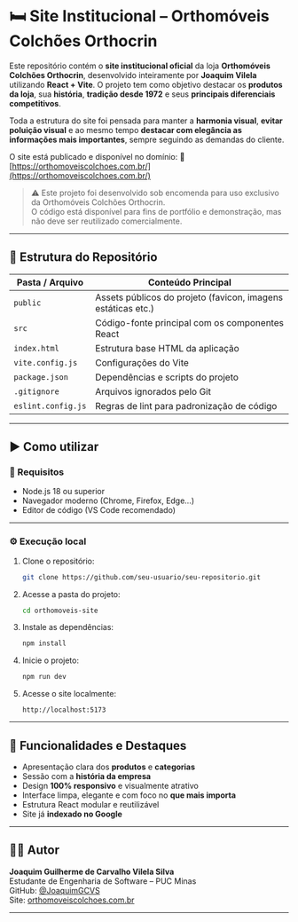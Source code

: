 # 🛏️ Site Institucional – Orthomóveis Colchões Orthocrin

Este repositório contém o **site institucional oficial** da loja **Orthomóveis Colchões Orthocrin**, desenvolvido inteiramente por **Joaquim Vilela** utilizando **React + Vite**.
O projeto tem como objetivo destacar os **produtos da loja**, sua **história**, **tradição desde 1972** e seus **principais diferenciais competitivos**.

Toda a estrutura do site foi pensada para manter a **harmonia visual**, **evitar poluição visual** e ao mesmo tempo **destacar com elegância as informações mais importantes**, sempre seguindo as demandas do cliente.

O site está publicado e disponível no domínio:
🔗 [https://orthomoveiscolchoes.com.br/](https://orthomoveiscolchoes.com.br/)

> ⚠️ Este projeto foi desenvolvido sob encomenda para uso exclusivo da Orthomóveis Colchões Orthocrin.  
> O código está disponível para fins de portfólio e demonstração, mas não deve ser reutilizado comercialmente.

---

## 📁 Estrutura do Repositório

| Pasta / Arquivo    | Conteúdo Principal                                           |
| ------------------ | ------------------------------------------------------------ |
| `public`           | Assets públicos do projeto (favicon, imagens estáticas etc.) |
| `src`              | Código-fonte principal com os componentes React              |
| `index.html`       | Estrutura base HTML da aplicação                             |
| `vite.config.js`   | Configurações do Vite                                        |
| `package.json`     | Dependências e scripts do projeto                            |
| `.gitignore`       | Arquivos ignorados pelo Git                                  |
| `eslint.config.js` | Regras de lint para padronização de código                   |

---

## ▶️ Como utilizar

### 🔧 Requisitos

* Node.js 18 ou superior
* Navegador moderno (Chrome, Firefox, Edge…)
* Editor de código (VS Code recomendado)

---

### ⚙️ Execução local

1. Clone o repositório:

   ```bash
   git clone https://github.com/seu-usuario/seu-repositorio.git
   ```

2. Acesse a pasta do projeto:

   ```bash
   cd orthomoveis-site
   ```

3. Instale as dependências:

   ```bash
   npm install
   ```

4. Inicie o projeto:

   ```bash
   npm run dev
   ```

5. Acesse o site localmente:

   ```
   http://localhost:5173
   ```

---

## 🧾 Funcionalidades e Destaques

* Apresentação clara dos **produtos** e **categorias**
* Sessão com a **história da empresa**
* Design **100% responsivo** e visualmente atrativo
* Interface limpa, elegante e com foco no **que mais importa**
* Estrutura React modular e reutilizável
* Site já **indexado no Google**

---

## 👨‍💻 Autor

**Joaquim Guilherme de Carvalho Vilela Silva**  
Estudante de Engenharia de Software – PUC Minas  
GitHub: [@JoaquimGCVS](https://github.com/JoaquimGCVS)  
Site: [orthomoveiscolchoes.com.br](https://orthomoveiscolchoes.com.br)

---
